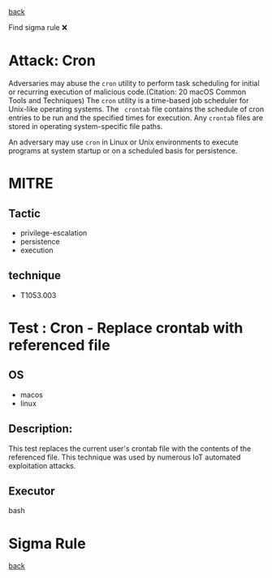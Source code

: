 
[back](../index.md)

Find sigma rule :x: 

# Attack: Cron 

Adversaries may abuse the <code>cron</code> utility to perform task scheduling for initial or recurring execution of malicious code.(Citation: 20 macOS Common Tools and Techniques) The <code>cron</code> utility is a time-based job scheduler for Unix-like operating systems.  The <code> crontab</code> file contains the schedule of cron entries to be run and the specified times for execution. Any <code>crontab</code> files are stored in operating system-specific file paths.

An adversary may use <code>cron</code> in Linux or Unix environments to execute programs at system startup or on a scheduled basis for persistence. 

# MITRE
## Tactic
  - privilege-escalation
  - persistence
  - execution


## technique
  - T1053.003


# Test : Cron - Replace crontab with referenced file
## OS
  - macos
  - linux


## Description:
This test replaces the current user's crontab file with the contents of the referenced file. This technique was used by numerous IoT automated exploitation attacks.


## Executor
bash

# Sigma Rule


[back](../index.md)
